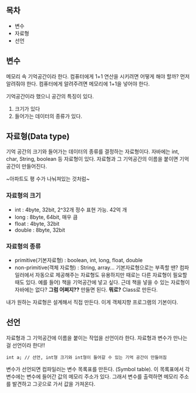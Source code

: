 ## 목차

-   변수
-   자료형
-   선언

## 변수

메모리 속 기억공간이라 한다. 컴퓨터에게 1+1 연산을 시키려면 어떻게 해야 할까? 먼저 알려줘야 한다. 컴퓨터에게 알려주려면 메모리에 1+1을 넣어야 한다.

기억공간이라 했으니 공간의 특징이 있다.

1.  크기가 있다
2.  들어가는 데이터의 종류가 있다.

## 자료형(Data type)

기억 공간의 크기와 들어가는 데이터의 종류를 결정하는 자료형이다. 자바에는 int, char, String, boolean 등 자료형이 있다. 자료형과 그 기억공간의 이름을 붙이면 기억공간이 만들어진다.

~아파트도 평 수가 나눠져있는 것처럼~

### 자료형의 크기

-   int : 4byte, 32bit, 2^32개 정수 표현 가능. 42억 개
-   long : 8byte, 64bit, 매우 큼
-   float : 4byte, 32bit
-   double : 8byte, 32bit

### 자료형의 종류

-   primitive(기본자료형) : boolean, int, long, float, double
-   non-primitive(객체 자료형) : String, array... 기본자료형으로는 부족할 땐? 컴파일러에서 자동으로 제공해주는 자료형도 유용하지만 때로는 다른 자료형이 필요할 때도 있다. 예를 들어) 책을 기억공간에 넣고 싶다. 근데 책을 넣을 수 있는 자료형이 자바에는 없다? **그럼 어쩌지??** 만들면 된다. **뭐로?** Class로 만든다.

내가 원하는 자료형은 설계해서 직접 만든다. 이게 객체지향 프로그램의 기본이다.

## 선언

자료형과 그 기억공간에 이름을 붙이는 작업을 선언이라 한다. 자료형과 변수가 만나는 걸 선언이라 한다!!

```
int a; // 선언, int형 크기와 int형이 들어갈 수 있는 기억 공간이 만들어짐
```

변수가 선언되면 컴파일러는 변수 목록표를 만든다. (Symbol table). 이 목록표에서 각 변수에는 변수에 들어간 값의 메모리 주소가 있다. 그래서 변수를 출력하면 메모리 주소를 발견하고 그곳으로 가서 값을 가져온다.